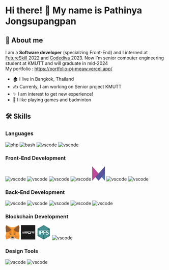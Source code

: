 <h1> Hi there! 👋 My name is Pathinya Jongsupangpan</h1>

<h2> 🚀 About me</h2>
I am a <b>Software developer</b> (specialzing Front-End) and I interned at <a href="https://futureskill.co/">FutureSkill </a> 2022 and <a href="https://codediva.co.th/">Codediva </a>2023. Now I'm senior computer engineering student at KMUTT and will graduate in mid-2024 <br>
My portfolio : <a href="https://portfolio-pj-meaw.vercel.app/"> https://portfolio-pj-meaw.vercel.app/</a> <br>

- 🏠 I live in Bangkok, Thailand
- ✍️ Currenly, I am working on Senior project KMUTT
- ✨ I am interest to get new experience!
- 🏸 I like playing games and badminton
<h2> 🛠️ Skills</h2>
<h3> Languages </h3>

<p>
<img src="https://cdn.jsdelivr.net/gh/devicons/devicon/icons/c/c-original.svg" alt="php" width="45" height="45"/>
<img src="https://cdn.jsdelivr.net/gh/devicons/devicon/icons/java/java-original-wordmark.svg" alt="bash" width="45" height="45"/>
<img src="https://cdn.jsdelivr.net/gh/devicons/devicon/icons/javascript/javascript-original.svg" alt="vscode" width="45" height="45"/>
<img src="https://cdn.jsdelivr.net/gh/devicons/devicon/icons/typescript/typescript-original.svg" alt="vscode" width="45" height="45"/>
</p>

<h3> Front-End Development </h3>
<p>
<img src="https://cdn.jsdelivr.net/gh/devicons/devicon/icons/html5/html5-original.svg" alt="vscode" width="45" height="45"/>
<img src="https://cdn.jsdelivr.net/gh/devicons/devicon/icons/css3/css3-original.svg" alt="vscode" width="45" height="45"/>
<img src="https://cdn.jsdelivr.net/gh/devicons/devicon/icons/tailwindcss/tailwindcss-plain.svg" alt="vscode" width="45" height="45"/>
<img src="https://img.icons8.com/color/48/chakra-ui.png" alt="vscode" width="45" height="45"/>
<img src="framer-motion.svg" alt="vscode" width="40" height="45"/>
<img src="https://cdn.jsdelivr.net/gh/devicons/devicon/icons/react/react-original.svg" alt="vscode" width="45" height="45"/>
<img src="https://cdn.jsdelivr.net/gh/devicons/devicon/icons/nextjs/nextjs-original.svg" alt="vscode" width="45" height="45"/>
</p>

<h3> Back-End Development </h3>
<p>
<img src="https://cdn.jsdelivr.net/gh/devicons/devicon/icons/mysql/mysql-original.svg" alt="vscode" width="45" height="45"/>
<img src="https://cdn.jsdelivr.net/gh/devicons/devicon/icons/firebase/firebase-plain.svg" alt="vscode" width="45" height="45"/>
<img src="https://cdn.jsdelivr.net/gh/devicons/devicon/icons/mongodb/mongodb-original.svg" alt="vscode" width="45" height="45"/>
<img src="https://cdn.jsdelivr.net/gh/devicons/devicon/icons/nodejs/nodejs-original.svg" alt="vscode" width="45" height="45"/>
<img src="https://cdn.jsdelivr.net/gh/devicons/devicon/icons/express/express-original.svg" alt="vscode" width="45" height="45"/>
</p>

<h3> Blockchain Development </h3>
<p>
<img src="metamask.svg" alt="vscode" width="45" height="45"/>
<img src="og.png" alt="vscode" width="45" height="45"/>
<img src="Ipfs.png" alt="vscode" width="45" height="45"/>
<img src="https://cdn.jsdelivr.net/gh/devicons/devicon/icons/solidity/solidity-original.svg" alt="vscode" width="45" height="45"/>

</p>

<h3> Design Tools </h3>
<p>
<img src="https://cdn.jsdelivr.net/gh/devicons/devicon/icons/figma/figma-original.svg" alt="vscode" width="45" height="45"/>
<img src="https://cdn.jsdelivr.net/gh/devicons/devicon/icons/canva/canva-original.svg" alt="vscode" width="45" height="45"/>
</p>
